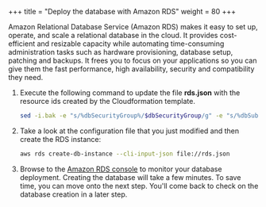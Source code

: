 +++
title = "Deploy the database with Amazon RDS"
weight = 80
+++

Amazon Relational Database Service (Amazon RDS) makes it easy to set up, operate, and scale a relational database in the cloud. It provides cost-efficient and resizable capacity while automating time-consuming administration tasks such as hardware provisioning, database setup, patching and backups. It frees you to focus on your applications so you can give them the fast performance, high availability, security and compatibility they need.

1. Execute the following command to update the file **rds.json** with the resource ids created by the Cloudformation template.

    ```bash
    sed -i.bak -e "s/%dbSecurityGroup%/$dbSecurityGroup/g" -e "s/%dbSubnetGroup%/$dbSubnetGroup/g" rds.json 
    ```

1. Take a look at the configuration file that you just modified and then create the RDS instance:

    ```bash
    aws rds create-db-instance --cli-input-json file://rds.json
    ```
	
1. Browse to the [Amazon RDS console](https://console.aws.amazon.com/rds/home?#dbinstances:) to monitor your database deployment. Creating the database will take a few minutes. To save time, you can move onto the next step. You'll come back to check on the database creation in a later step.